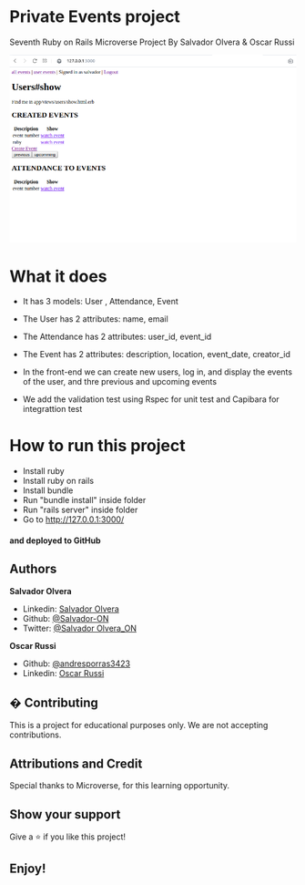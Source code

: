 # Private Events project

Seventh Ruby on Rails Microverse Project By Salvador Olvera &amp; Oscar Russi

![screenshot](./screenshot.png)


# What it does

- It has 3 models: User , Attendance, Event
- The User has 2 attributes: name, email
- The Attendance has 2 attributes: user_id, event_id
- The Event has 2 attributes: description, location, event_date, creator_id

- In the front-end we can create new users, log in, and display the events of the user, and thre previous and upcoming events 

- We add the validation test using Rspec for unit test and Capibara for integrattion test


# How to run this project

- Install ruby
- Install ruby on rails
- Install bundle
- Run "bundle install" inside folder
- Run "rails server" inside folder
- Go to http://127.0.0.1:3000/


#### and deployed to GitHub

## Authors

**Salvador Olvera**
- Linkedin: [Salvador Olvera](https://www.linkedin.com/in/salvador-olvera-n)
- Github: [@Salvador-ON](https://github.com/Salvador-ON)
- Twitter: [@Salvador Olvera_ON](https://twitter.com/Salvador_ON) 

**Oscar Russi**
- Github: [@andresporras3423](https://github.com/andresporras3423/)
- Linkedin: [Oscar Russi](https://www.linkedin.com/in/oscar-andr%C3%A9s-russi-porras-053236167/)

## � Contributing

This is a project for educational purposes only. We are not accepting contributions.

## Attributions and Credit

Special thanks to Microverse, for this learning opportunity. 

## Show your support

Give a ⭐️ if you like this project!

## Enjoy!